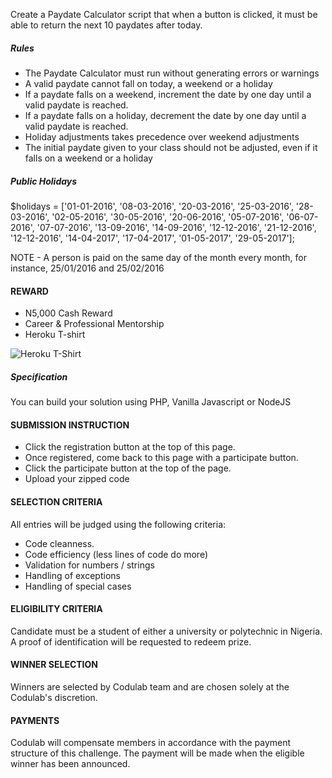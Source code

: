 Create a Paydate Calculator script that when a button is clicked, it must be able to return the next 10 paydates after today.

##### Rules

* The Paydate Calculator must run without generating errors or warnings
* A valid paydate cannot fall on today, a weekend or a holiday
* If a paydate falls on a weekend, increment the date by one day until a valid paydate is reached.
* If a paydate falls on a holiday, decrement the date by one day until a valid paydate is reached.
* Holiday adjustments takes precedence over weekend adjustments
* The initial paydate given to your class should not be adjusted, even if it falls on a weekend or a holiday

##### Public Holidays

$holidays = ['01-01-2016', '08-03-2016', '20-03-2016', '25-03-2016', '28-03-2016', '02-05-2016', '30-05-2016', '20-06-2016', '05-07-2016', '06-07-2016', '07-07-2016', '13-09-2016', '14-09-2016', '12-12-2016', '21-12-2016', '12-12-2016', '14-04-2017', '17-04-2017', '01-05-2017', '29-05-2017'];


NOTE - A person is paid on the same day of the month every month, for instance, 25/01/2016 and 25/02/2016


#### REWARD
* N5,000 Cash Reward
* Career & Professional Mentorship
* Heroku T-shirt

![Heroku T-Shirt](http://i.picresize.com/images/2016/08/01/IupJg.jpg)

##### Specification
You can build your solution using PHP, Vanilla Javascript or NodeJS


#### SUBMISSION INSTRUCTION 
* Click the registration button at the top of this page.
* Once registered, come back to this page with a participate button.
* Click the participate button at the top of the page.
* Upload your zipped code


#### SELECTION CRITERIA
All entries will be judged using the following criteria:
* Code cleanness.
* Code efficiency (less lines of code do more)
* Validation for numbers / strings
* Handling of exceptions
* Handling of special cases


#### ELIGIBILITY CRITERIA
Candidate must be a student of either a university or polytechnic in Nigeria. A proof of identification will be requested to redeem prize.

#### WINNER SELECTION
Winners are selected by Codulab team and are chosen solely at the Codulab's discretion. 

#### PAYMENTS
Codulab will compensate members in accordance with the payment structure of this challenge. The payment will be made when the eligible winner has been announced.